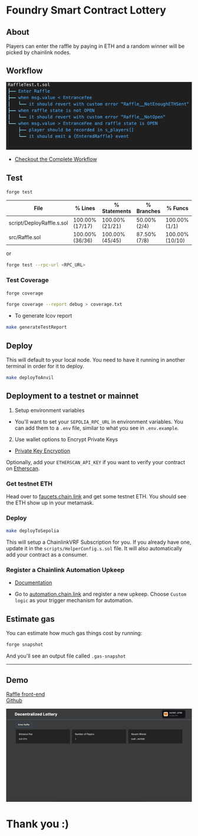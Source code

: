 # Foundry Smart Contract Lottery

## About

Players can enter the raffle by paying in ETH and a random winner will be picked by chainlink nodes.

## Workflow

![Raffle Worflow](./raffle_workflow.png)

-   [Checkout the Complete Workflow](./test/unit/RaffleTest.tree)

## Test

```sh
forge test
```

| File                      | % Lines         | % Statements    | % Branches   | % Funcs         |
| ------------------------- | --------------- | --------------- | ------------ | --------------- |
| script/DeployRaffle.s.sol | 100.00% (17/17) | 100.00% (21/21) | 50.00% (2/4) | 100.00% (1/1)   |
| src/Raffle.sol            | 100.00% (36/36) | 100.00% (45/45) | 87.50% (7/8) | 100.00% (10/10) |

or

```sh
forge test --rpc-url <RPC_URL>
```

### Test Coverage

```sh
forge coverage
```

```sh
forge coverage --report debug > coverage.txt
```

-   To generate lcov report

```sh
make generateTestReport
```

## Deploy

This will default to your local node. You need to have it running in another terminal in order for it to deploy.

```sh
make deployToAnvil
```

## Deployment to a testnet or mainnet

1. Setup environment variables

-   You'll want to set your `SEPOLIA_RPC_URL` in environment variables. You can add them to a `.env` file, similar to what you see in `.env.example`.

2. Use wallet options to Encrypt Private Keys

-   [Private Key Encryption](https://github.com/allwin199/foundry-fundamendals/blob/main/DeploymentDetails.md)

Optionally, add your `ETHERSCAN_API_KEY` if you want to verify your contract on [Etherscan](https://etherscan.io/).

### Get testnet ETH

Head over to [faucets.chain.link](https://faucets.chain.link/) and get some testnet ETH. You should see the ETH show up in your metamask.

### Deploy

```sh
make deployToSepolia
```

This will setup a ChainlinkVRF Subscription for you. If you already have one, update it in the `scripts/HelperConfig.s.sol` file. It will also automatically add your contract as a consumer.

### Register a Chainlink Automation Upkeep

-   [Documentation](https://docs.chain.link/chainlink-automation/compatible-contracts)

-   Go to [automation.chain.link](https://automation.chain.link/new) and register a new upkeep. Choose `Custom logic` as your trigger mechanism for automation.

## Estimate gas

You can estimate how much gas things cost by running:

```sh
forge snapshot
```

And you'll see an output file called `.gas-snapshot`

---

## Demo

[Raffle front-end](https://raffle-frontend-new.vercel.app/)  
[Github](https://github.com/allwin199/raffle-frontend)

![Raffle](./raffle.png)

# Thank you :)
